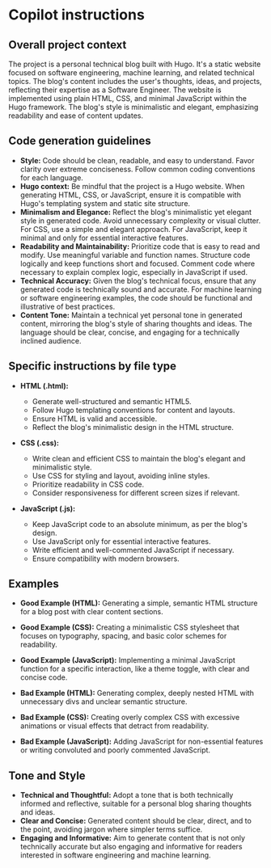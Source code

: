 # Copilot instructions

## Overall project context

The project is a personal technical blog built with Hugo. It's a static website
focused on software engineering, machine learning, and related technical topics.
The blog's content includes the user's thoughts, ideas, and projects, reflecting
their expertise as a Software Engineer. The website is implemented using plain
HTML, CSS, and minimal JavaScript within the Hugo framework. The blog's style is
minimalistic and elegant, emphasizing readability and ease of content updates.

## Code generation guidelines

- **Style:** Code should be clean, readable, and easy to understand. Favor
  clarity over extreme conciseness. Follow common coding conventions for each
  language.
- **Hugo context:** Be mindful that the project is a Hugo website. When
  generating HTML, CSS, or JavaScript, ensure it is compatible with Hugo's
  templating system and static site structure.
- **Minimalism and Elegance:** Reflect the blog's minimalistic yet elegant style
  in generated code. Avoid unnecessary complexity or visual clutter. For CSS,
  use a simple and elegant approach. For JavaScript, keep it minimal and only
  for essential interactive features.
- **Readability and Maintainability:**  Prioritize code that is easy to read and
  modify. Use meaningful variable and function names. Structure code logically
  and keep functions short and focused. Comment code where necessary to explain
  complex logic, especially in JavaScript if used.
- **Technical Accuracy:**  Given the blog's technical focus, ensure that any
  generated code is technically sound and accurate. For machine learning or
  software engineering examples, the code should be functional and illustrative
  of best practices.
- **Content Tone:**  Maintain a technical yet personal tone in generated
  content, mirroring the blog's style of sharing thoughts and ideas. The
  language should be clear, concise, and engaging for a technically inclined
  audience.

## Specific instructions by file type

- **HTML (.html):**
  - Generate well-structured and semantic HTML5.
  - Follow Hugo templating conventions for content and layouts.
  - Ensure HTML is valid and accessible.
  - Reflect the blog's minimalistic design in the HTML structure.

- **CSS (.css):**
  - Write clean and efficient CSS to maintain the blog's elegant and minimalistic style.
  - Use CSS for styling and layout, avoiding inline styles.
  - Prioritize readability in CSS code.
  - Consider responsiveness for different screen sizes if relevant.

- **JavaScript (.js):**
  - Keep JavaScript code to an absolute minimum, as per the blog's design.
  - Use JavaScript only for essential interactive features.
  - Write efficient and well-commented JavaScript if necessary.
  - Ensure compatibility with modern browsers.

## Examples

- **Good Example (HTML):** Generating a simple, semantic HTML structure for a
  blog post with clear content sections.
- **Good Example (CSS):** Creating a minimalistic CSS stylesheet that focuses
  on typography, spacing, and basic color schemes for readability.
- **Good Example (JavaScript):**  Implementing a minimal JavaScript function for
  a specific interaction, like a theme toggle, with clear and concise code.

- **Bad Example (HTML):** Generating complex, deeply nested HTML with
  unnecessary divs and unclear semantic structure.
- **Bad Example (CSS):** Creating overly complex CSS with excessive animations
  or visual effects that detract from readability.
- **Bad Example (JavaScript):** Adding JavaScript for non-essential features or
  writing convoluted and poorly commented JavaScript.

## Tone and Style

- **Technical and Thoughtful:** Adopt a tone that is both technically informed
  and reflective, suitable for a personal blog sharing thoughts and ideas.
- **Clear and Concise:** Generated content should be clear, direct, and to the
  point, avoiding jargon where simpler terms suffice.
- **Engaging and Informative:** Aim to generate content that is not only
  technically accurate but also engaging and informative for readers interested in
  software engineering and machine learning.
